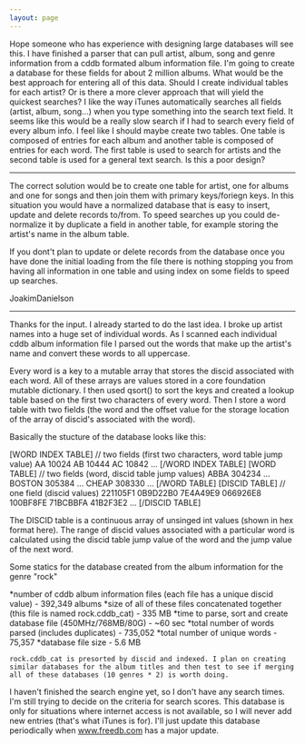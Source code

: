 ```yaml
---
layout: page
---
```


Hope someone who has experience with designing large databases will see this. I have finished a parser that can pull artist, album, song and genre information from a cddb formated album information file. I'm going to create a database for these fields for about 2 million albums. What would be the best approach for entering all of this data. Should I create individual tables for each artist? Or is there a more clever approach that will yield the quickest searches? I like the way iTunes automatically searches all fields (artist, album, song...) when you type something into the search text field. It seems like this would be a really slow search if I had to search every field of every album info. I feel like I should maybe create two tables. One table is composed of entries for each album and another table is composed of entries for each word. The first table is used to search for artists and the second table is used for a general text search. Is this a poor design?

 ----
The correct solution would be to create one table for artist, one for albums and one for songs and then join them with primary keys/foriegn keys. In this situation you would have a normalized database that is easy to insert, update and delete records to/from. To speed searches up you could de-normalize it by duplicate a field in another table, for example storing the artist's name in the album table.

If you dont't plan to update or delete records from the database once you have done the initial loading from the file there is nothing stopping you from having all information in one table and using index on some fields to speed up searches.

JoakimDanielson

----

Thanks for the input. I already started to do the last idea. I broke up artist names into a huge set of individual words. As I scanned each individual cddb album information file I parsed out the words that make up the artist's name and convert these words to all uppercase.

Every word is a key to a mutable array that stores the discid associated with each word. All of these arrays are values stored in a core foundation mutable dictionary. I then used     qsort() to sort the keys and created a lookup table based on the first two characters of every word. Then I store a word table with two fields (the word and the offset value for the storage location of the array of discid's associated with the word). 

Basically the stucture of the database looks like this:

    
[WORD INDEX TABLE] // two fields (first two characters, word table jump value)
    AA  10024
    AB  10444
    AC  10842
    ...
[/WORD INDEX TABLE]
[WORD TABLE] // two fields (word, discid table jump values)
    ABBA    304234
    ...
    BOSTON  305384
    ...
    CHEAP   308330
    ...
[/WORD TABLE]
[DISCID TABLE] // one field (discid values)
    221105F1
    0B9D22B0
    7E4A49E9
    066926E8
    100BF8FE
    71BCBBFA
    41B2F3E2
    ...
[/DISCID TABLE]


The DISCID table is a continuous array of unsinged int values (shown in hex format here). The range of discid values associated with a particular word is calculated using the discid table jump value of the word and the jump value of the next word. 

Some statics for the database created from the album information for the genre "rock"


*number of cddb album information files (each file has a unique discid value) - 392,349 albums
*size of all of these files concatenated together (this file is named     rock.cddb_cat) - 335 MB
*time to parse, sort and create database file (450MHz/768MB/80G) - ~60 sec 
*total number of words parsed (includes duplicates) - 735,052
*total number of unique words - 75,357
*database file size - 5.6 MB


    rock.cddb_cat is presorted by discid and indexed. I plan on creating similar databases for the album titles and then test to see if merging all of these databases (10 genres * 2) is worth doing. 

I haven't finished the search engine yet, so I don't have any search times. I'm still trying to decide on the criteria for search scores. This database is only for situations where internet access is not available, so I will never add new entries (that's what iTunes is for). I'll just update this database periodically when www.freedb.com has a major update.
